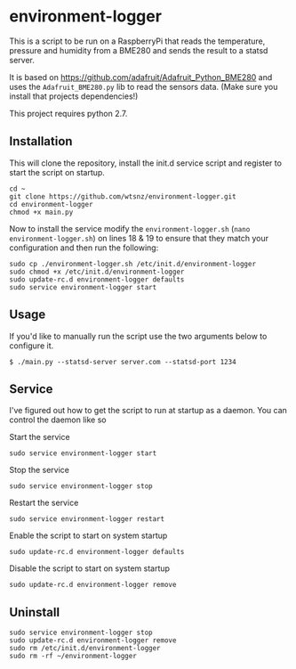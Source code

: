 # environment-logger

This is a script to be run on a RaspberryPi that reads the temperature, pressure
and humidity from a BME280 and sends the result to a statsd server.

It is based on https://github.com/adafruit/Adafruit_Python_BME280 and uses the
`Adafruit_BME280.py` lib to read the sensors data. (Make sure you install that
projects dependencies!)

This project requires python 2.7.

## Installation

This will clone the repository, install the init.d service script and register
to start the script on startup.

    cd ~
    git clone https://github.com/wtsnz/environment-logger.git
    cd environment-logger
    chmod +x main.py

Now to install the service modify the `environment-logger.sh` (`nano environment-logger.sh`) on lines 18 & 19
to ensure that they match your configuration and then run the following:

    sudo cp ./environment-logger.sh /etc/init.d/environment-logger
    sudo chmod +x /etc/init.d/environment-logger
    sudo update-rc.d environment-logger defaults
    sudo service environment-logger start

## Usage

If you'd like to manually run the script use the two arguments below to configure it.

    $ ./main.py --statsd-server server.com --statsd-port 1234

## Service

I've figured out how to get the script to run at startup as a daemon. You can
control the daemon like so

Start the service

    sudo service environment-logger start

Stop the service

    sudo service environment-logger stop

Restart the service

    sudo service environment-logger restart

Enable the script to start on system startup

    sudo update-rc.d environment-logger defaults

Disable the script to start on system startup

    sudo update-rc.d environment-logger remove


## Uninstall

    sudo service environment-logger stop
    sudo update-rc.d environment-logger remove
    sudo rm /etc/init.d/environment-logger
    sudo rm -rf ~/environment-logger
